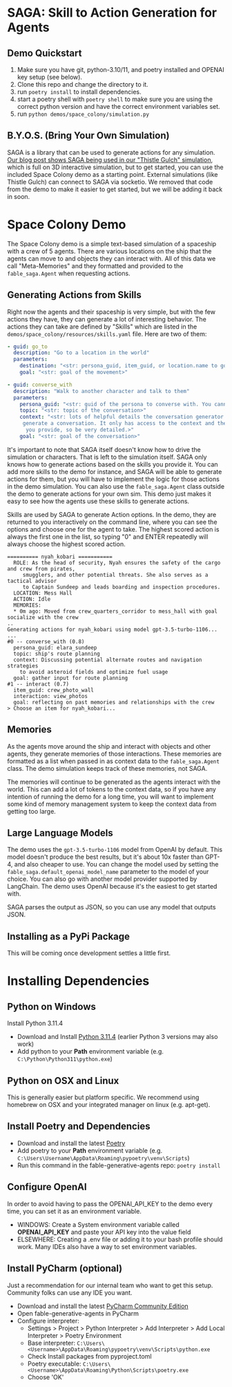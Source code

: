 SAGA: Skill to Action Generation for Agents
===========================================

Demo Quickstart
-------------
1. Make sure you have git, python-3.10/11, and poetry installed and OPENAI key setup (see below).
2. Clone this repo and change the directory to it.
3. run `poetry install` to install dependencies.
4. start a poetry shell with `poetry shell` to make sure you are using the correct python version and have the correct environment variables set.
5. run `python demos/space_colony/simulation.py`

B.Y.O.S. (Bring Your Own Simulation)
--------
SAGA is a library that can be used to generate actions for any simulation. [Our blog post shows
SAGA being used in our "Thistle Gulch" simulation](https://blog.fabledev.com/), which is full on 3D interactive simulation, but to
get started, you can use the included Space Colony demo as a starting point. External simulations (like Thistle Gulch)
can connect to SAGA via socketio. We removed that code from the demo to make it easier to get started, but
we will be adding it back in soon.

Space Colony Demo
==================

The Space Colony demo is a simple text-based simulation of a spaceship with a crew of 5 agents.
There are various locations on the ship that the agents can move to and objects they can interact
with. All of this data we call "Meta-Memories" and they formatted and provided to the `fable_saga.Agent`
when requesting actions.

Generating Actions from Skills
-------------
Right now the agents and their spaceship is very simple, but with the few actions they have, they
can generate a lot of interesting behavior. The actions they can take are defined by "Skills" which
are listed in the `demos/space_colony/resources/skills.yaml` file. Here are two of them:

```Yaml
- guid: go_to
  description: "Go to a location in the world"
  parameters:
    destination: "<str: persona_guid, item_guid, or location.name to go to>"
    goal: "<str: goal of the movement>"

- guid: converse_with
  description: "Walk to another character and talk to them"
  parameters:
    persona_guid: "<str: guid of the persona to converse with. You cannot talk to yourself.>"
    topic: "<str: topic of the conversation>"
    context: "<str: lots of helpful details the conversation generator can use to
     generate a conversation. It only has access to the context and the topic
      you provide, so be very detailed.>"
    goal: "<str: goal of the conversation>"
```
It's important to note that SAGA itself doesn't know how to drive the simulation or characters. That
is left to the simulation itself. SAGA only knows how to generate actions based on the skills you
provide it. You can add more skills to the demo for instance, and SAGA will be able to generate
actions for them, but you will have to implement the logic for those actions in the demo simulation.
You can also use the `fable_saga.Agent` class outside the demo to generate actions for your own sim. 
This demo just makes it easy to see how the agents use these skills to generate actions.

Skills are used by SAGA to generate Action options. In the demo, they are returned to you interactively
on the command line, where you can see the options and choose one for the agent to take. The highest
scored action is always the first one in the list, so typing "0" and ENTER repeatedly will always choose the
highest scored action.

```
========== nyah_kobari ===========
  ROLE: As the head of security, Nyah ensures the safety of the cargo and crew from pirates,
     smugglers, and other potential threats. She also serves as a tactical advisor
     to Captain Sundeep and leads boarding and inspection procedures.
  LOCATION: Mess Hall
  ACTION: Idle
  MEMORIES:
  * 0m ago: Moved from crew_quarters_corridor to mess_hall with goal socialize with the crew
..
Generating actions for nyah_kobari using model gpt-3.5-turbo-1106...
...
#0 -- converse_with (0.8)
  persona_guid: elara_sundeep
  topic: ship's route planning
  context: Discussing potential alternate routes and navigation strategies
    to avoid asteroid fields and optimize fuel usage
  goal: gather input for route planning
#1 -- interact (0.7)
  item_guid: crew_photo_wall
  interaction: view_photos
  goal: reflecting on past memories and relationships with the crew
> Choose an item for nyah_kobari...
```

Memories
-------------
As the agents move around the ship and interact with objects and other agents, they generate memories
of those interactions. These memories are formatted as a list when passed in as context data to
the `fable_saga.Agent` class. The demo simulation keeps track of these memories, not SAGA.

The memories will continue to be generated as the agents interact with the world. This can add a lot of
tokens to the context data, so if you have any intention of running the demo for a long time, you will
want to implement some kind of memory management system to keep the context data from getting too large.

Large Language Models
-------------
The demo uses the `gpt-3.5-turbo-1106` model from OpenAI by default. This model doesn't produce the best
results, but it's about 10x faster than GPT-4, and also cheaper to use. You can change the model used
by setting the `fable_saga.default_openai_model_name` parameter to the model of your choice. You can also go with another model
provider supported by LangChain. The demo uses OpenAI because it's the easiest to get started with.

SAGA parses the output as JSON, so you can use any model that outputs JSON.

Installing as a PyPi Package
-------------
This will be coming once development settles a little first.


Installing Dependencies
==================

Python on Windows
----
Install Python 3.11.4
* Download and Install [Python 3.11.4](https://www.python.org/downloads/release/python-3114/) (earlier Python 3 versions may also work)
* Add python to your **Path** environment variable (e.g. `C:\Python\Python311\python.exe`)

Python on OSX and Linux
---
This is generally easier but platform specific. We recommend using homebrew on OSX and your integrated manager on linux (e.g. apt-get).


Install Poetry and Dependencies
-----
* Download and install the latest [Poetry](https://python-poetry.org/docs/#installing-with-the-official-installer)
* Add poetry to your **Path** environment variable (e.g. `C:\Users\Username\AppData\Roaming\pypoetry\venv\Scripts`)
* Run this command in the fable-generative-agents repo: `poetry install`

Configure OpenAI
---------
In order to avoid having to pass the OPENAI_API_KEY to the demo every time, you can set it as an environment variable.
* WINDOWS: Create a System environment variable called **OPENAI_API_KEY** and paste your API key into the value field
* ELSEWHERE: Creating a .env file or adding it to your bash profile should work. Many IDEs also have a way to set environment variables.

Install PyCharm (optional)
--------
Just a recommendation for our internal team who want to get this setup. Community folks can use any IDE you want.
* Download and install the latest [PyCharm Community Edition](https://www.jetbrains.com/pycharm/download/other.html)
* Open fable-generative-agents in PyCharm
* Configure interpreter: 
  - Settings > Project > Python Interpreter > Add Interpreter > Add Local Interpreter > Poetry Environment
  - Base interpreter: `C:\Users\<Username>\AppData\Roaming\pypoetry\venv\Scripts\python.exe`
  - Check Install packages from pyproject.toml
  - Poetry executable: `C:\Users\<Username>\AppData\Roaming\Python\Scripts\poetry.exe`
  - Choose 'OK'



